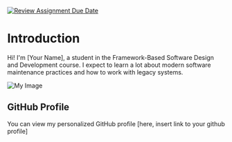 [![Review Assignment Due Date](https://classroom.github.com/assets/deadline-readme-button-22041afd0340ce965d47ae6ef1cefeee28c7c493a6346c4f15d667ab976d596c.svg)](https://classroom.github.com/a/LQr4ft17)
# Introduction
Hi! I'm [Your Name], a student in the Framework-Based Software Design and Development course. 
I expect to learn a lot about modern software maintenance practices and how to work with legacy systems.
  
![My Image](image.jpg)  <!-- Link to the uploaded image -->


## GitHub Profile

You can view my personalized GitHub profile [here, insert link to your github profile]


